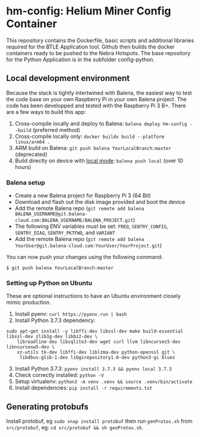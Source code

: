 # hm-config: Helium Miner Config Container

This repository contains the Dockerfile, basic scripts  and additional libraries required for the BTLE Application tool.
Github then builds the docker containers ready to be pushed to the Nebra Hotspots.
The base repository for the Python Application is in the subfolder config-python.

## Local development environment

Because the stack is tightly intertwined with Balena, the easiest way to test the code base on your own Raspberry Pi in your own Balena project.
The code has been developped and tested with the Raspberry Pi 3 B+. There are a few ways to build this app:

1. Cross-compile locally and deploy to Balena: `balena deploy hm-config --build` (preferred method)
2. Cross-compile locally only: `docker buildx build --platform linux/arm64 .`
3. ARM build on Balena: `git push balena YourLocalBranch:master` (deprecated)
4. Build directly on device with [local mode](https://www.balena.io/docs/learn/develop/local-mode/): `balena push local` (over 10 hours)

### Balena setup
* Create a new Balena project for Raspberry Pi 3 (64 Bit)
* Download and flash out the disk image provided and boot the device
* Add the remote Balena repo (`git remote add balena BALENA_USERNAME@git.balena-cloud.com:BALENA_USERNAME/BALENA_PROJECT.git`)
* The following ENV variables must be set: `FREQ`, `SENTRY_CONFIG`, `SENTRY_DIAG`, `SENTRY_PKTFWD`, and `VARIANT`
* Add the remote Balena repo (`git remote add balena YourUser@git.balena-cloud.com:YourUser/YourProject.git`)

You can now push your changes using the following command:

```
$ git push balena YourLocalBranch:master
```

### Setting up Python on Ubuntu

These are optional instructions to have an Ubuntu environment closely mimic production.

1. Install pyenv: `curl https://pyenv.run | bash`
2. Install Python 3.7.3 dependency: 

```
sudo apt-get install -y libffi-dev libssl-dev make build-essential libssl-dev zlib1g-dev libbz2-dev \
    libreadline-dev libsqlite3-dev wget curl llvm libncurses5-dev libncursesw5-dev \
    xz-utils tk-dev libffi-dev liblzma-dev python-openssl git \
     libdbus-glib-1-dev libgirepository1.0-dev python3-gi bluez
```
3. Install Python 3.7.3: `pyenv install 3.7.3 && pyenv local 3.7.3`
4. Check correctly installed: `python -V`
5. Setup virtualenv: `python3 -m venv .venv && source .venv/bin/activate`
6. Install dependencies: `pip install -r requirements.txt`

## Generating protobufs

Install protobuf, eg `sudo snap install protobuf` then run `genProtos.sh` from `src/protobuf`, eg: `cd src/protobuf && sh genProtos.sh`.

